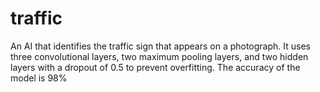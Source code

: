 # traffic
An AI that identifies the traffic sign that appears on a photograph.
It uses three convolutional layers, two maximum pooling layers, and two hidden layers with a dropout of 0.5 to prevent overfitting.
The accuracy of the model is 98%

